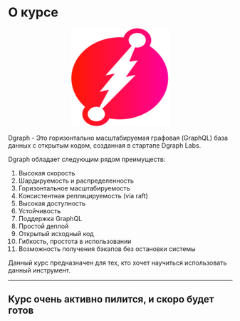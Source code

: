 # О курсе



<p align="center">
  <img width="220px" height="220px" src="dgraph.png" alt="logo"/>
</p>

Dgraph - Это горизонтально масштабируемая графовая (GraphQL) база данных с открытым кодом, созданная в стартапе Dgraph Labs.

Dgraph обладает следующим рядом преимуществ:

1. Высокая скорость
2. Шардируемость и распределенность
3. Горизонтальное масштабируемость
4. Консистентная реплицируемость (via raft)
5. Высокая доступность
6. Устойчивость
7. Поддержка GraphQL
8. Простой деплой
9. Открытый исходный код
10. Гибкость, простота в использовании
11. Возможность получения бэкапов без остановки системы

Данный курс предназначен для тех, кто хочет научиться использовать данный инструмент.

---

## Курс очень активно пилится, и скоро будет готов